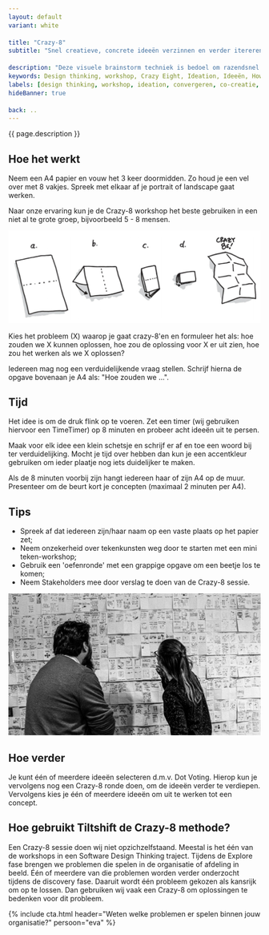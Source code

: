 ```yaml
---
layout: default
variant: white

title: "Crazy-8"
subtitle: "Snel creatieve, concrete ideeën verzinnen en verder itereren."

description: "Deze visuele brainstorm techniek is bedoel om razendsnel een grote hoeveelheid ideeën op te halen."
keywords: Design thinking, workshop, Crazy Eight, Ideation, Ideeën, How to, uitleg, instructie
labels: [design thinking, workshop, ideation, convergeren, co-creatie, tekenen]
hideBanner: true

back: ..
---
```

{{ page.description }}

## Hoe het werkt

Neem een A4 papier en vouw het 3 keer doormidden. Zo houd je een vel over met 8 vakjes. Spreek met elkaar af je portrait of landscape gaat werken.

Naar onze ervaring kun je de Crazy-8 workshop het beste gebruiken in een niet al te grote groep, bijvoorbeeld 5 - 8 mensen.

<div class="article-image">
    <img src="/assets/img/materialen/Tiltshift-Workshop-Crazy-8-A4-vouwen.jpg">
</div>

Kies het probleem (X) waarop je gaat crazy-8'en en formuleer het als: hoe zouden we X kunnen oplossen, hoe zou de oplossing voor X er uit zien, hoe zou het werken als we X oplossen?

Iedereen mag nog een verduidelijkende vraag stellen. Schrijf hierna de opgave bovenaan je A4 als: "Hoe zouden we ...".

## Tijd

Het idee is om de druk flink op te voeren. Zet een timer (wij gebruiken hiervoor een TimeTimer) op 8 minuten en probeer acht ideeën uit te persen. 

Maak voor elk idee een klein schetsje en schrijf er af en toe een woord bij ter verduidelijking. Mocht je tijd over hebben dan kun je een accentkleur gebruiken om ieder plaatje nog iets duidelijker te maken.

Als de 8 minuten voorbij zijn hangt iedereen haar of zijn A4 op de muur. Presenteer om de beurt kort je concepten (maximaal 2 minuten per A4).

## Tips

- Spreek af dat iedereen zijn/haar naam op een vaste plaats op het papier zet;
- Neem onzekerheid over tekenkunsten weg door te starten met een mini teken-workshop;
- Gebruik een 'oefenronde' met een grappige opgave om een beetje los te komen;
- Neem Stakeholders mee door verslag te doen van de Crazy-8 sessie.

<div class="article-image">
    <img src="/assets/img/materialen/Workshop-Crazy-Eight-Ideation-Warroom.jpg">
</div>

## Hoe verder

Je kunt één of meerdere ideeën selecteren d.m.v. Dot Voting. Hierop kun je vervolgens nog een Crazy-8 ronde doen, om de ideeën verder te verdiepen. Vervolgens kies je één of meerdere ideeën om uit te werken tot een concept.

## Hoe gebruikt Tiltshift de Crazy-8 methode?

Een Crazy-8 sessie doen wij niet opzichzelfstaand. Meestal is het één van de workshops in een Software Design Thinking traject. Tijdens de Explore fase brengen we problemen die spelen in de organisatie of afdeling in beeld. Één of meerdere van die problemen worden verder onderzocht tijdens de discovery fase. Daaruit wordt één probleem gekozen als kansrijk om op te lossen. Dan gebruiken wij vaak een Crazy-8 om oplossingen te bedenken voor dit probleem.

{% include cta.html header="Weten welke problemen er spelen binnen jouw organisatie?" persoon="eva" %}
